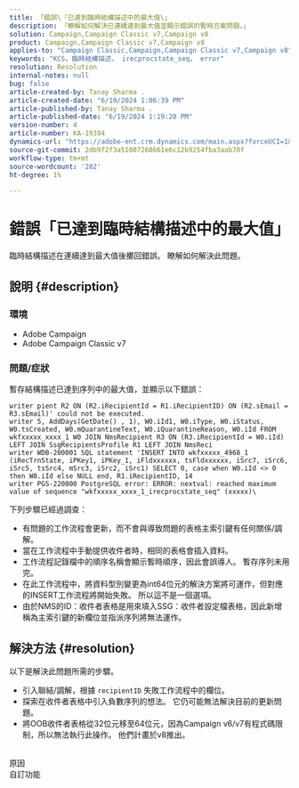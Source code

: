 ```yaml
---
title: 「錯誤\「已達到臨時結構描述中的最大值\」
description: 「瞭解如何解決已連續達到最大值並顯示錯誤的暫時方案問題。」
solution: Campaign,Campaign Classic v7,Campaign v8
product: Campaign,Campaign Classic v7,Campaign v8
applies-to: "Campaign Classic,Campaign,Campaign Classic v7,Campaign v8"
keywords: "KCS，臨時結構描述， irecprocstate_seq， error"
resolution: Resolution
internal-notes: null
bug: false
article-created-by: Tanay Sharma .
article-created-date: "6/19/2024 1:06:39 PM"
article-published-by: Tanay Sharma .
article-published-date: "6/19/2024 1:19:28 PM"
version-number: 4
article-number: KA-19394
dynamics-url: "https://adobe-ent.crm.dynamics.com/main.aspx?forceUCI=1&pagetype=entityrecord&etn=knowledgearticle&id=522629bf-3c2e-ef11-840b-6045bd0065b6"
source-git-commit: 2db9f2f3a51007268661e6c12b9254fba3aab70f
workflow-type: tm+mt
source-wordcount: '282'
ht-degree: 1%

---
```


# 錯誤「已達到臨時結構描述中的最大值」


臨時結構描述在連續達到最大值後擲回錯誤。 瞭解如何解決此問題。

## 說明 {#description}


### 環境

- Adobe Campaign
- Adobe Campaign Classic v7


### 問題/症狀

暫存結構描述已達到序列中的最大值，並顯示以下錯誤：


```
writer pient R2 ON (R2.iRecipientId = R1.iRecipientID) ON (R2.sEmail = R3.sEmail)' could not be executed.
writer 5, AddDays(GetDate() , 1), W0.iId1, W0.iType, W0.iStatus, W0.tsCreated, W0.mQuarantineText, W0.iQuarantineReason, W0.iId FROM wkfxxxxx_xxxx_1 W0 JOIN NmsRecipient R3 ON (R3.iRecipientId = W0.iId) LEFT JOIN SsgRecipientsProfile R1 LEFT JOIN NmsReci
writer WDB-200001 SQL statement 'INSERT INTO wkfxxxxx_4968_1 (iRecTrnState, iPKey1, iPKey_1, iFldxxxxxx, tsFldxxxxxx, iSrc7, iSrc6, iSrc5, tsSrc4, mSrc3, iSrc2, iSrc1) SELECT 0, case when W0.iId <> 0 then W0.iId else NULL end, R1.iRecipientID, 14
writer PGS-220000 PostgreSQL error: ERROR: nextval: reached maximum value of sequence "wkfxxxxx_xxxx_1_irecprocstate_seq" (xxxxx)\
```


下列步驟已經過調查：

- 有問題的工作流程會更新，而不會與導致問題的表格主索引鍵有任何關係/調解。
- 當在工作流程中手動提供收件者時，相同的表格會插入資料。
- 工作流程記錄檔中的順序名稱會顯示暫時順序，因此會誤導人。 暫存序列未用完。
- 在此工作流程中，將資料型別變更為int64位元的解決方案將可運作，但對應的INSERT工作流程將開始失敗。 所以這不是一個選項。
- 由於NMS的ID：收件者表格是用來填入SSG：收件者設定檔表格，因此新增稱為主索引鍵的新欄位並指派序列將無法運作。



## 解決方法 {#resolution}


以下是解決此問題所需的步驟。

- 引入聯結/調解，根據 `recipientID` 失敗工作流程中的欄位。
- 探索在收件者表格中引入負數序列的想法。 它仍可能無法解決目前的更新問題。
- 將OOB收件者表格從32位元移至64位元，因為Campaign v6/v7有程式碼限制，所以無法執行此操作。 他們計畫於v8推出。

<br>原因<br>
自訂功能
